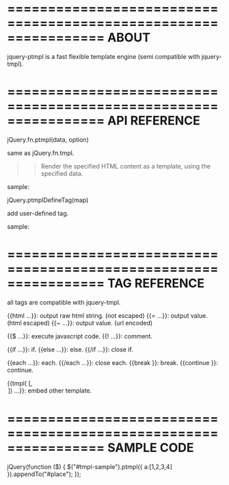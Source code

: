 ================================================================
 ABOUT
================================================================

jquery-ptmpl is a fast flexible template engine (semi compatible
with jquery-tmpl).



================================================================
 API REFERENCE
================================================================

jQuery.fn.ptmpl(data, option)

 same as jQuery.fn.tmpl.
 >> Render the specified HTML content as a template, using the specified data.

 sample:

  <div id="place"></div>
  <script id="tmpl-foo" type="text/x-jquery-tmpl">
    {{each(k, v) a}}
      <div>{{= k}}: {{= v}}</div>
    {{/each}}
  </script>
  <script>
    jQuery(function ($) {
      $("#tmpl-foo").ptmpl({ a:[1,2,3] }).appendTo("#place");
    });
  </script>


jQuery.ptmplDefineTag(map)

 add user-defined tag.

 sample:

  <script>
    jQuery.ptmplDefineTag({
      '=': function (code, str) {
          code.push('_PTMPL_HTML.push(_PTMPL_ESCAPE_HTML((', str, ')));');
      },
      'if': function (code, str) {
          code.push('if (', str, ') {');
      },
      'else': el = function (code, str) {
          if (str) {
              code.push('} else if (', str, ') {');
          } else {
              code.push('} else {');
          }
      },
      '/if': function (code, str) {
          code.push('}');
      }});
  </script>



================================================================
 TAG REFERENCE
================================================================

all tags are compatible with jquery-tmpl.

{{html  ...}}: output raw html string. (not escaped)
{{=     ...}}: output value. (html escaped)
{{~     ...}}: output value. (url encoded)

{{$     ...}}: execute javascript code.
{{!     ...}}: comment.

{{if    ...}}: if.
{{else  ...}}: else.
{{/if   ...}}: close if.

{{each  ...}}: each.
{{/each ...}}: close each.
{{break    }}: break.
{{continue }}: continue.

{{tmpl(<data> [, <option>]) ...}}: embed other template.



================================================================
 SAMPLE CODE
================================================================

<div id="place"></div>

<script id="tmpl-sample" type="text/x-jquery-tmpl">

  <h2>this is sample.</h2>

  {{! you can use template local variable. }}
  {{$ var foo = '<span style="color:red">output raw html</span>'; }}
  {{html foo}}

  {{each(k, v) a}}
    {{if v % 2 == 0}}
      {{continue}}
    {{else v % 3 == 0}}
      {{break}}
    {{else}}
      <div>k={{= k}}, v={{= v}}</div>
    {{/if}}
  {{/each}}

  {{tmpl({ b:3 }) "#tmpl-other"}}

</script>

<script id="tmpl-other" type="text/x-jquery-tmpl">
  here is other template. {{= b}}
</script>

<scirpt>
  jQuery(function ($) {
    $("#tmpl-sample").ptmpl({ a:[1,2,3,4] }).appendTo("#place");
  });
</script>

